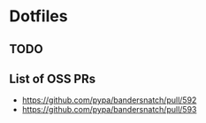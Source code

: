 # Dotfiles

## TODO

## List of OSS PRs

-   https://github.com/pypa/bandersnatch/pull/592
-   https://github.com/pypa/bandersnatch/pull/593
